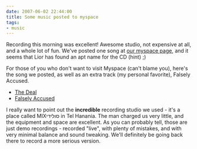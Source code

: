 ```yaml
---
date: 2007-06-02 22:44:00
title: Some music posted to myspace
tags:
- music
---
```


Recording this morning was excellent! Awesome studio, not expensive at all, and
a whole lot of fun. We've posted one song at [our myspace
page](http://myspace.com/switchblade777), and it seems that Lior has found an
apt name for the CD (hint) ;)

For those of you who don't want to visit Myspace (can't blame you), here's the
song we posted, as well as an extra track (my personal favorite), Falsely
Accused.

* [The Deal](/assets/attachments/2007/06/Switchblade%20-%20Old%20School%20Daze%20-%2002%20-%20The%20Deal.mp3)
* [Falsely Accused](/assets/attachments/2007/06/Switchblade%20-%20Old%20School%20Daze%20-%2006%20-%20Falsely%20Accused.mp3)

I really want to point out the **incredible** recording studio we used - it's a
place called MIXסולידי in Tel Hanania. The man charged us very little, and the
equipment and space are excellent. As you can probably tell, those are just
demo recordings - recorded "live", with plenty of mistakes, and with very
minimal balance and sound tweaking. We'll definitely be going back there to
record a more serious version.
